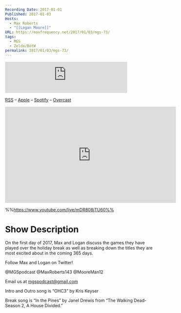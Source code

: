 ```yaml
---
Recording Date: 2017-01-01
Published: 2017-01-03
Hosts:
  - Max Roberts
  - "[[Logan Moore]]"
URL: https://maxfrequency.net/2017/01/03/mgs-73/
tags:
  - MGS
  - Zelda/BotW
permalink: 2017/01/03/mgs-73/
---
```

<iframe src="https://podcasters.spotify.com/pod/show/millennialgamingspeak/embed/episodes/Episode-73-Our-Most-Anticipated-Games-of-2017-e1adhv3/a-a6ts46r" height="102px" width="400px" frameborder="0" scrolling="no"></iframe>

[RSS](https://anchor.fm/s/74aa3858/podcast/rss) – [Apple](https://podcasts.apple.com/us/podcast/episode-3-gdc-wrap-up/id1000915981?i=1000542222515) – [Spotify](https://open.spotify.com/episode/7wePXT4Bt22LWifVLx3n8y) – [Overcast](https://overcast.fm/+EtIgeWxEU)

<div class=iframe-container>
<iframe width="560" height="315" src="https://www.youtube-nocookie.com/embed/mDR808jTU60?si=GpMnhr0q4EYhKEUv" title="YouTube video player" frameborder="0" allow="accelerometer; autoplay; clipboard-write; encrypted-media; gyroscope; picture-in-picture; web-share" allowfullscreen></iframe>
</div>

%%https://www.youtube.com/live/mDR808jTU60%%

# Show Description

On the first day of 2017, Max and Logan discuss the games they have played over the holiday break as well as breaking down the titles they are most excited about in the coming 365 days.

Follow Max and Logan on Twitter!

@MGSpodcast
@MaxRoberts143
@MooreMan12

Email us at mgspodcast@gmail.com

Intro and Outro song is “OHC3” by Kris Keyser

Break song is “In the Pines” by Janel Drewis from “The Walking Dead- Season 2, A House Divided.”